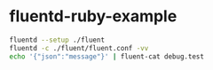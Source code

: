 # fluentd-ruby-example

```bash
fluentd --setup ./fluent
fluentd -c ./fluent/fluent.conf -vv
echo '{"json":"message"}' | fluent-cat debug.test
```
